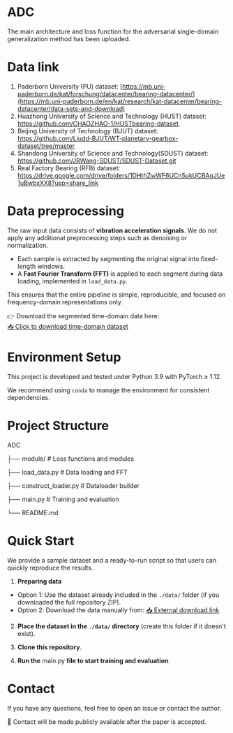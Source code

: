 # ADC
The main architecture and loss function for the adversarial single-domain generalization method has been uploaded.
# Data link
1. Paderborn University (PU) dataset: [https://mb.uni-paderborn.de/kat/forschung/datacenter/bearing-datacenter/](https://mb.uni-paderborn.de/en/kat/research/kat-datacenter/bearing-datacenter/data-sets-and-download)
2. Huazhong University of Science and Technology (HUST) dataset: https://github.com/CHAOZHAO-1/HUSTbearing-dataset.
3. Beijing University of Technology (BJUT) dataset: https://github.com/Liudd-BJUT/WT-planetary-gearbox-dataset/tree/master
4. Shandong University of Science and Technology(SDUST) dataset: https://github.com/JRWang-SDUST/SDUST-Dataset.git
5. Real Factory Bearing (RFB) dataset: https://drive.google.com/drive/folders/1DHthZwWF6UCn5ukUCBAqJUe1uBwbxXX8?usp=share_link
# Data preprocessing
The raw input data consists of **vibration acceleration signals**. We do not apply any additional preprocessing steps such as denoising or normalization. 

- Each sample is extracted by segmenting the original signal into fixed-length windows.
- A **Fast Fourier Transform (FFT)** is applied to each segment during data loading, implemented in `load_data.py`.

This ensures that the entire pipeline is simple, reproducible, and focused on frequency-domain representations only.

👉 Download the segmented time-domain data here:  
[📥 Click to download time-domain dataset](https://your-download-link.com)
# Environment Setup
This project is developed and tested under Python 3.9 with PyTorch ≥ 1.12.

We recommend using `conda` to manage the environment for consistent dependencies.

# Project Structure
ADC

├── module/ # Loss functions and modules

├── load_data.py # Data loading and FFT

├── construct_loader.py # Dataloader builder

├── main.py # Training and evaluation

└── README.md
#  Quick Start

We provide a sample dataset and a ready-to-run script so that users can quickly reproduce the results.

1. **Preparing data**
- Option 1: Use the dataset already included in the `./data/` folder (if you downloaded the full repository ZIP).
- Option 2: Download the data manually from: [📥 External download link](https://your-download-link.com)

2. **Place the dataset in the `./data/` directory** (create this folder if it doesn't exist).

3. **Clone this repository**.
   
4. **Run the** main.py **file to start training and evaluation**.
   
#  Contact

If you have any questions, feel free to open an issue or contact the author.

📮 Contact will be made publicly available after the paper is accepted.
